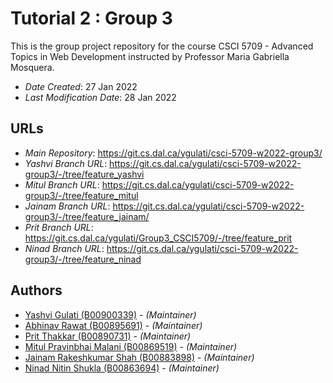 # Tutorial 2 : Group 3

This is the group project repository for the course CSCI 5709 - Advanced Topics in Web Development instructed by Professor Maria Gabriella Mosquera.

* *Date Created*: 27 Jan 2022
* *Last Modification Date*: 28 Jan 2022

## URLs
* *Main Repository*: <https://git.cs.dal.ca/ygulati/csci-5709-w2022-group3/>
* *Yashvi Branch URL*: <https://git.cs.dal.ca/ygulati/csci-5709-w2022-group3/-/tree/feature_yashvi>
* *Mitul Branch URL*: <https://git.cs.dal.ca/ygulati/csci-5709-w2022-group3/-/tree/feature_mitul>
* *Jainam Branch URL*: <https://git.cs.dal.ca/ygulati/csci-5709-w2022-group3/-/tree/feature_jainam/>
* *Prit Branch URL*: <https://git.cs.dal.ca/ygulati/Group3_CSCI5709/-/tree/feature_prit>
* *Ninad Branch URL*: <https://git.cs.dal.ca/ygulati/csci-5709-w2022-group3/-/tree/feature_ninad>


## Authors
* [Yashvi Gulati (B00900339)](mailto:ys849413@dal.ca) - *(Maintainer)*
* [Abhinav Rawat (B00895691)](mailto:abhi@dal.ca) - *(Maintainer)*
* [Prit Thakkar (B00890731)](mailto:Prit.Thakkar@dal.ca) - *(Maintainer)*
* [Mitul Pravinbhai Malani (B00869519)](mailto:mt215690@dal.ca) - *(Maintainer)*
* [Jainam Rakeshkumar Shah (B00883898)](mailto:jainam@dal.ca) - *(Maintainer)*
* [Ninad Nitin Shukla (B00863694)](mailto:nn320259@dal.ca) - *(Maintainer)*